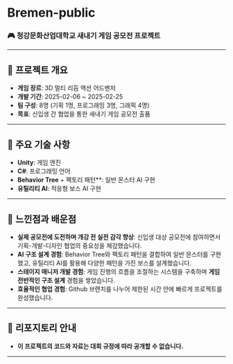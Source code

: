 # **Bremen-public**

### 🎮 청강문화산업대학교 새내기 게임 공모전 프로젝트

---

## 📌 **프로젝트 개요**
- **게임 장르**: 3D 멀티 리듬 액션 어드벤처
- **개발 기간**: 2025-02-06 ~ 2025-02-25
- **팀 구성**: 8명 (기획 1명, 프로그래밍 3명, 그래픽 4명)
- **목표**: 신입생 간 협업을 통한 새내기 게임 공모전 출품

---

## 🔑 **주요 기술 사항**
- **Unity**: 게임 엔진
- **C#**: 프로그래밍 언어
- **Behavior Tree** + 팩토리 패턴**: 일반 몬스터 AI 구현
- **유틸리티 AI**: 적응형 보스 AI 구현

---

## 🤔 **느낀점과 배운점**
- **실제 공모전에 도전하며 개강 전 실전 감각 향상**: 신입생 대상 공모전에 참여하면서 기획-개발-디자인 협업의 중요성을 체감했습니다.  
- **AI 구조 설계 경험**: Behavior Tree와 팩토리 패턴을 결합하여 일반 몬스터를 구현했고, 유틸리티 AI를 활용해 다양한 패턴을 가진 보스를 설계했습니다.  
- **스테이지 매니저 개발 경험**: 게임 진행의 흐름을 조절하는 시스템을 구축하며 **게임 전반적인 구조 설계** 경험을 쌓았습니다.  
- **효율적인 협업 경험**: Github 브랜치를 나누어 제한된 시간 안에 빠르게 프로젝트를 완성했습니다.

---

## 🚨 리포지토리 안내
- **이 프로젝트의 코드와 자료는 대회 규정에 따라 공개할 수 없습니다.**

---

